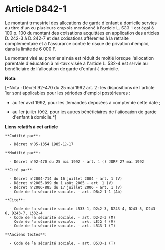 # Article D842-1

Le montant trimestriel des allocations de garde d'enfant à domicile servies au titre d'un ou plusieurs emplois mentionné à
l'article L. 533-1 est égal à 100 p. 100 du montant des cotisations acquittées en application des articles D. 242-3 à D.
242-7 et des cotisations afférentes à la retraite complémentaire et à l'assurance contre le risque de privation d'emploi,
dans la limite de 6 000 F.

Le montant visé au premier alinéa est réduit de moitié lorsque l'allocation parentale d'éducation à mi-taux visée à l'article
L. 532-4 est servie au bénéficiaire de l'allocation de garde d'enfant à domicile.

**Nota:**

[*Nota : Décret 92-470 du 25 mai 1992 art. 2 : les dispositions de l'article 1er sont applicables pour les périodes d'emploi
postérieures :

- au 1er avril 1992, pour les demandes déposées à compter de cette date ;

- au 1er juillet 1992, pour les autres bénéficiaires de l'allocation de garde d'enfant à domicile.*]

**Liens relatifs à cet article**

	**Codifié par**:

	  - Décret n°85-1354 1985-12-17

	**Modifié par**:

	  - Décret n°92-470 du 25 mai 1992 - art. 1 () JORF 27 mai 1992

	**Cité par**:

	  - Décret n°2004-714 du 16 juillet 2004 - art. 1 (V)
	  - Décret n°2005-899 du 1 août 2005 - art. 1 (V)
	  - Décret n°2006-885 du 17 juillet 2006 - art. 1 (V)
	  - Code de la sécurité sociale. - art. D842-1-1 (Ab)

	**Cite**:

	  - Code de la sécurité sociale L533-1, D242-3, D243-4, D243-5, D243-6, D243-7, L532-4
	  - Code de la sécurité sociale. - art. D242-3 (M)
	  - Code de la sécurité sociale. - art. L532-4 (M)
	  - Code de la sécurité sociale. - art. L533-1 (T)

	**Anciens textes**:

	  - Code de la sécurité sociale. - art. D533-1 (T)
